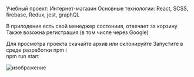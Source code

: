 Учебный проект: Интернет-магазин
Основные технологии: React, SCSS, firebase, Redux, jest, graphQL

В прилодение есть свой менеджер состониия, отвечает за корзину
Также возожна регистрация (в том числе через Google)

Для просмотра проекта скачайте архив или склонируйте
Запустите в среде разработки 
npm i  
npm run start

![изображение](https://user-images.githubusercontent.com/93273577/200172588-461eae13-5b8a-43e2-b46b-b0c3d3626c24.png)
